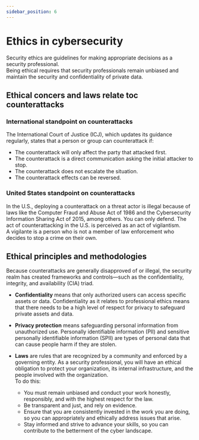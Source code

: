 ```yaml
---
sidebar_position: 6
---
```


# Ethics in cybersecurity

Security ethics are guidelines for making appropriate decisions as a security professional.  
Being ethical requires that security professionals remain unbiased and maintain the security and confidentiality of private data. 


## Ethical concers and laws relate toc counterattacks

### International standpoint on counterattacks
The International Court of Justice (ICJ), which updates its guidance regularly, states that a person or group can counterattack if: 

- The counterattack will only affect the party that attacked first.
- The counterattack is a direct communication asking the initial attacker to stop.
- The counterattack does not escalate the situation.
- The counterattack effects can be reversed.

### United States standpoint on counterattacks 
In the U.S., deploying a counterattack on a threat actor is illegal because of laws like the Computer Fraud and Abuse Act of 1986 and the Cybersecurity Information Sharing Act of 2015, among others. You can only defend. The act of counterattacking in the U.S. is perceived as an act of vigilantism.  
A vigilante is a person who is not a member of law enforcement who decides to stop a crime on their own. 


## Ethical principles and methodologies

Because counterattacks are generally disapproved of or illegal, the security realm has created frameworks and controls—such as the confidentiality, integrity, and availability (CIA) triad.

- **Confidentiality** means that only authorized users can access specific assets or data. Confidentiality as it relates to professional ethics means that there needs to be a high level of respect for privacy to safeguard private assets and data.

- **Privacy protection** means safeguarding personal information from unauthorized use. Personally identifiable information (PII) and sensitive personally identifiable information (SPII) are types of personal data that can cause people harm if they are stolen.

- **Laws** are rules that are recognized by a community and enforced by a governing entity. As a security professional, you will have an ethical obligation to protect your organization, its internal infrastructure, and the people involved with the organization.   
To do this:  
  - You must remain unbiased and conduct your work honestly, responsibly, and with the highest respect for the law. 
  - Be transparent and just, and rely on evidence.
  - Ensure that you are consistently invested in the work you are doing, so you can appropriately and ethically address issues that arise. 
  - Stay informed and strive to advance your skills, so you can contribute to the betterment of the cyber landscape. 